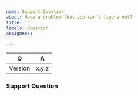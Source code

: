 ```yaml
---
name: Support Question
about: Have a problem that you can't figure out?
title: ''
labels: question
assignees: ''

---
```


<!-- Fill in the relevant information below to help triage your issue. -->

|    Q        |   A
|------------ | -----
| Version     | x.y.z

### Support Question

<!-- Describe the issue you are facing here. -->
